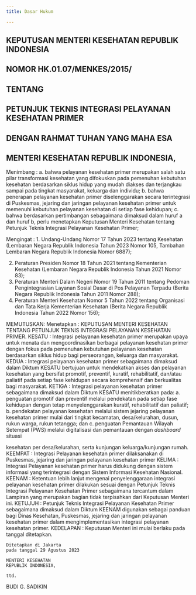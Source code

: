 ```yaml
---
title: Dasar Hukum

---
```

## KEPUTUSAN MENTERI KESEHATAN REPUBLIK INDONESIA

## NOMOR HK.01.07/MENKES/2015/

## TENTANG

## PETUNJUK TEKNIS INTEGRASI PELAYANAN KESEHATAN PRIMER

## DENGAN RAHMAT TUHAN YANG MAHA ESA

## MENTERI KESEHATAN REPUBLIK INDONESIA,

Menimbang : a. bahwa pelayanan kesehatan primer merupakan salah satu
pilar transformasi kesehatan yang difokuskan pada
pemenuhan kebutuhan kesehatan berdasarkan siklus
hidup yang mudah diakses dan terjangkau sampai pada
tingkat masyarakat, keluarga dan individu;
b. bahwa penerapan pelayanan kesehatan primer
diselenggarakan secara terintegrasi di Puskesmas, jejaring
dan jaringan pelayanan kesehatan primer untuk
memenuhi kebutuhan pelayanan kesehatan di setiap fase
kehidupan;
c. bahwa berdasarkan pertimbangan sebagaimana dimaksud
dalam huruf a dan huruf b, perlu menetapkan Keputusan
Menteri Kesehatan tentang Petunjuk Teknis Integrasi
Pelayanan Kesehatan Primer;

Mengingat : 1. Undang-Undang Nomor 17 Tahun 2023 tentang Kesehatan
(Lembaran Negara Republik Indonesia Tahun 2023 Nomor
105, Tambahan Lembaran Negara Republik Indonesia
Nomor 6887);


2. Peraturan Presiden Nomor 18 Tahun 2021 tentang
    Kementerian Kesehatan (Lembaran Negara Republik
    Indonesia Tahun 2021 Nomor 83);
3. Peraturan Menteri Dalam Negeri Nomor 19 Tahun 2011
    tentang Pedoman Pengintegrasian Layanan Sosial Dasar di
    Pos Pelayanan Terpadu (Berita Negara Republik Indonesia
    Tahun 2011 Nomor 288);
4. Peraturan Menteri Kesehatan Nomor 5 Tahun 2022
    tentang Organisasi dan Tata Kerja Kementerian Kesehatan
    (Berita Negara Republik Indonesia Tahun 2022 Nomor
    156);

MEMUTUSKAN:
Menetapkan : KEPUTUSAN MENTERI KESEHATAN TENTANG PETUNJUK
TEKNIS INTEGRASI PELAYANAN KESEHATAN PRIMER.
KESATU : Integrasi pelayanan kesehatan primer merupakan upaya untuk
menata dan mengoordinasikan berbagai pelayanan kesehatan
primer dengan fokus pada pemenuhan kebutuhan pelayanan
kesehatan berdasarkan siklus hidup bagi perseorangan,
keluarga dan masyarakat.
KEDUA : Integrasi pelayanan kesehatan primer sebagaimana dimaksud
dalam Diktum KESATU bertujuan untuk mendekatkan akses
dan pelayanan kesehatan yang bersifat promotif, preventif,
kuratif, rehabilitatif, dan/atau paliatif pada setiap fase
kehidupan secara komprehensif dan berkualitas bagi
masyarakat.
KETIGA : Integrasi pelayanan kesehatan primer sebagaimana dimaksud
dalam Diktum KESATU menitikberatkan pada:
a. penguatan promotif dan preventif melalui pendekatan
pada setiap fase kehidupan dengan tetap
menyelenggarakan kuratif, rehabilitatif dan paliatif;
b. pendekatan pelayanan kesehatan melalui sistem jejaring
pelayanan kesehatan primer mulai dari tingkat
kecamatan, desa/kelurahan, dusun, rukun warga, rukun
tetangga; dan
c. penguatan Pemantauan Wilayah Setempat (PWS) melalui
digitalisasi dan pemantauan dengan _dashboard_ situasi


kesehatan per desa/kelurahan, serta kunjungan
keluarga/kunjungan rumah.
KEEMPAT : Integrasi Pelayanan kesehatan primer dilaksanakan di
Puskesmas, jejaring dan jaringan pelayanan kesehatan primer
KELIMA : Integrasi Pelayanan kesehatan primer harus didukung dengan
sistem informasi yang terintegrasi dengan Sistem Informasi
Kesehatan Nasional.
KEENAM : Ketentuan lebih lanjut mengenai penyelenggaraan integrasi
pelayanan kesehatan primer dilakukan sesuai dengan Petunjuk
Teknis Integrasi Pelayanan Kesehatan Primer sebagaimana
tercantum dalam Lampiran yang merupakan bagian tidak
terpisahkan dari Keputusan Menteri ini.
KETUJUH : Petunjuk Teknis Integrasi Pelayanan Kesehatan Primer
sebagaimana dimaksud dalam Diktum KEENAM digunakan
sebagai panduan bagi Dinas Kesehatan, Puskesmas, jejaring
dan jaringan pelayanan kesehatan primer dalam
mengimplementasikan integrasi pelayanan kesehatan primer.
KEDELAPAN : Keputusan Menteri ini mulai berlaku pada tanggal ditetapkan.

```
Ditetapkan di Jakarta
pada tanggal 29 Agustus 2023
```
```
MENTERI KESEHATAN
REPUBLIK INDONESIA,
```
```
ttd.
```
BUDI G. SADIKIN